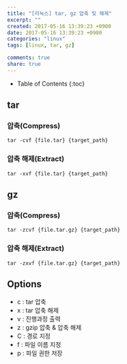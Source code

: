```yaml
---
title: "[리눅스] tar, gz 압축 및 해제"
excerpt: ""
created: 2017-05-16 13:39:23 +0900
date: 2017-05-16 13:39:23 +0900
categories: "linux"
tags: [linux, tar, gz]

comments: true
share: true
---
```


- Table of Contents
  {:toc}

## tar

### 압축(Compress)

```
tar -cvf {file.tar} {target_path}
```

### 압축 해제(Extract)

```
tar -xvf {file.tar} {target_path}
```

## gz

### 압축(Compress)

```
tar -zcvf {file.tar.gz} {target_path}
```

### 압축 해제(Extract)

```
tar -zxvf {file.tar.gz} {target_path}
```

## Options

- c : tar 압축
- x : tar 압축 해제
- v : 진행과정 출력
- z : gzip 압축 & 압축 해제
- C : 경로 지정
- f : 파일 이름 지정
- p : 파일 권한 저장
